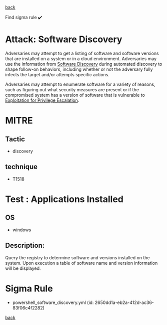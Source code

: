 
[back](../index.md)

Find sigma rule :heavy_check_mark: 

# Attack: Software Discovery 

Adversaries may attempt to get a listing of software and software versions that are installed on a system or in a cloud environment. Adversaries may use the information from [Software Discovery](https://attack.mitre.org/techniques/T1518) during automated discovery to shape follow-on behaviors, including whether or not the adversary fully infects the target and/or attempts specific actions.

Adversaries may attempt to enumerate software for a variety of reasons, such as figuring out what security measures are present or if the compromised system has a version of software that is vulnerable to [Exploitation for Privilege Escalation](https://attack.mitre.org/techniques/T1068).

# MITRE
## Tactic
  - discovery


## technique
  - T1518


# Test : Applications Installed
## OS
  - windows


## Description:
Query the registry to determine software and versions installed on the system. Upon execution a table of
software name and version information will be displayed.


# Sigma Rule
 - powershell_software_discovery.yml (id: 2650dd1a-eb2a-412d-ac36-83f06c4f2282)



[back](../index.md)
